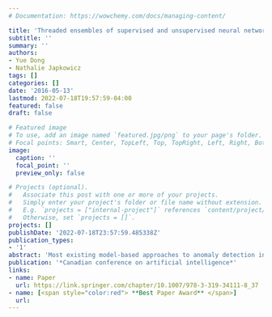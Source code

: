 ```yaml
---
# Documentation: https://wowchemy.com/docs/managing-content/

title: 'Threaded ensembles of supervised and unsupervised neural networks for stream learning'
subtitle: ''
summary: ''
authors:
- Yue Dong
- Nathalie Japkowicz
tags: []
categories: []
date: '2016-05-13'
lastmod: 2022-07-18T19:57:59-04:00
featured: false
draft: false

# Featured image
# To use, add an image named `featured.jpg/png` to your page's folder.
# Focal points: Smart, Center, TopLeft, Top, TopRight, Left, Right, BottomLeft, Bottom, BottomRight.
image:
  caption: ''
  focal_point: ''
  preview_only: false

# Projects (optional).
#   Associate this post with one or more of your projects.
#   Simply enter your project's folder or file name without extension.
#   E.g. `projects = ["internal-project"]` references `content/project/deep-learning/index.md`.
#   Otherwise, set `projects = []`.
projects: []
publishDate: '2022-07-18T23:57:59.485338Z'
publication_types:
- '1'
abstract: 'Most existing model-based approaches to anomaly detection in streaming data are based on decision trees due to their fast construction speed [1]. This paper proposes two fast anomaly detectors based on ensembles of neural networks for evolving data streams. One model is a supervised online learning algorithm involving an ensemble of threaded multilayer perceptrons (MLP). The other model is a one-class learning algorithm with an ensemble of threaded autoencoders. The latter model only requires data from the positive class for training and is accurate even when anomalous training data are rare. The models feature an ensemble of multilayer perceptrons or autoencoders from multi-threads which evolve with data streams. Using multi-threads makes the methods highly efficient because both methods process data streams in parallel. Our analysis shows that both methods in streaming data have constant small time complexity and constant memory requirement. When compared with Very Fast Decision Trees (VFDT), a state-of-the-art algorithm, our methods performed favorably in terms of detection accuracy and training time for the datasets under consideration.'
publication: '*Canadian conference on artificial intelligence*'
links:
- name: Paper
  url: https://link.springer.com/chapter/10.1007/978-3-319-34111-8_37
- name: [<span style="color:red"> **Best Paper Award** </span>]
  url: 
---
```

